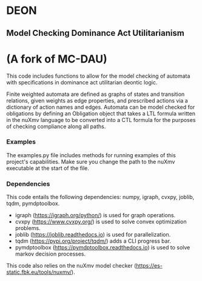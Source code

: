 # DEON
## Model Checking Dominance Act Utilitarianism
# (A fork of MC-DAU)

This code includes functions to allow for the model checking of automata with specifications in dominance act utilitarian deontic logic.

Finite weighted automata are defined as graphs of states and transition relations, given weights as edge properties, and prescribed actions via a dictionary of action names and edges. Automata can be model checked for obligations by defining an Obligation object that takes a LTL formula written in the nuXmv language to be converted into a CTL formula for the purposes of checking compliance along all paths. 

### Examples
The examples.py file includes methods for running examples of this project's capabilities. Make sure you change the path to the nuXmv executable at the start of the file.

### Dependencies

This code entails the following dependencies: numpy, igraph, cvxpy, joblib, tqdm, pymdptoolbox.
* igraph (https://igraph.org/python/) is used for graph operations.
* cvxpy (https://www.cvxpy.org/) is used to solve convex optimization problems.
* joblib (https://joblib.readthedocs.io) is used for parallelization.
* tqdm (https://pypi.org/project/tqdm/) adds a CLI progress bar.
* pymdptoolbox (https://pymdptoolbox.readthedocs.io) is used to solve markov decision processes.

This code also relies on the nuXmv model checker (https://es-static.fbk.eu/tools/nuxmv/).
